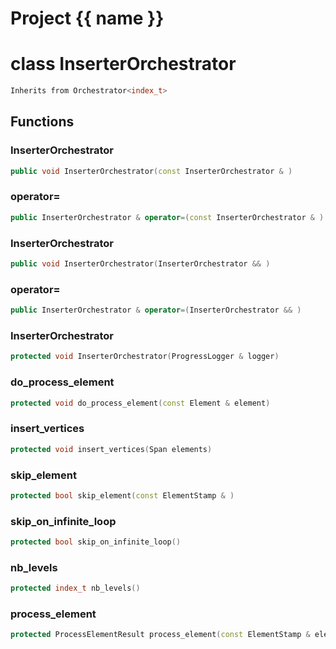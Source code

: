 <script setup>
import {useRoute} from 'vitepress'
const {path} = useRoute()
const tokens = path.split('/')
const words = tokens[2].split('-');
for (let i = 0; i < words.length; i++) {
    words[i] = words[i].charAt(0).toUpperCase() + words[i].slice(1);
    words[i] = words[i].replace('geode', 'Geode')
}
const name = words.join('-');
</script>
# Project {{ name }}

# class InserterOrchestrator


```cpp
Inherits from Orchestrator<index_t>
```



## Functions

### InserterOrchestrator

```cpp
public void InserterOrchestrator(const InserterOrchestrator & )
```


### operator=

```cpp
public InserterOrchestrator & operator=(const InserterOrchestrator & )
```


### InserterOrchestrator

```cpp
public void InserterOrchestrator(InserterOrchestrator && )
```


### operator=

```cpp
public InserterOrchestrator & operator=(InserterOrchestrator && )
```


### InserterOrchestrator

```cpp
protected void InserterOrchestrator(ProgressLogger & logger)
```


### do_process_element

```cpp
protected void do_process_element(const Element & element)
```

### insert_vertices

```cpp
protected void insert_vertices(Span elements)
```

### skip_element

```cpp
protected bool skip_element(const ElementStamp & )
```


### skip_on_infinite_loop

```cpp
protected bool skip_on_infinite_loop()
```


### nb_levels

```cpp
protected index_t nb_levels()
```


### process_element

```cpp
protected ProcessElementResult process_element(const ElementStamp & element_stamp)
```




